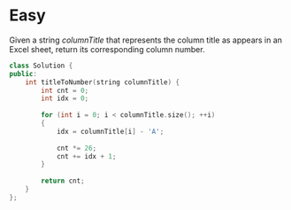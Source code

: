 # Easy

Given a string $columnTitle$ that represents the column title as appears in an Excel sheet, return its corresponding column number.

```cpp
class Solution {
public:
    int titleToNumber(string columnTitle) {
        int cnt = 0;
        int idx = 0;
        
        for (int i = 0; i < columnTitle.size(); ++i)
        {
            idx = columnTitle[i] - 'A';
            
            cnt *= 26;
            cnt += idx + 1;
        }
        
        return cnt;
    }
};
```
